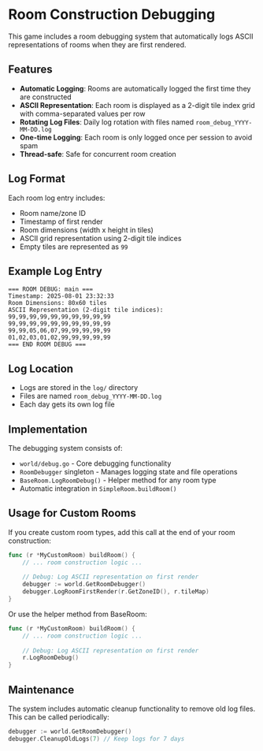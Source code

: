 # Room Construction Debugging

This game includes a room debugging system that automatically logs ASCII representations of rooms when they are first rendered.

## Features

- **Automatic Logging**: Rooms are automatically logged the first time they are constructed
- **ASCII Representation**: Each room is displayed as a 2-digit tile index grid with comma-separated values per row
- **Rotating Log Files**: Daily log rotation with files named `room_debug_YYYY-MM-DD.log`
- **One-time Logging**: Each room is only logged once per session to avoid spam
- **Thread-safe**: Safe for concurrent room creation

## Log Format

Each room log entry includes:
- Room name/zone ID
- Timestamp of first render
- Room dimensions (width x height in tiles)
- ASCII grid representation using 2-digit tile indices
- Empty tiles are represented as `99`

## Example Log Entry

```
=== ROOM DEBUG: main ===
Timestamp: 2025-08-01 23:32:33
Room Dimensions: 80x60 tiles
ASCII Representation (2-digit tile indices):
99,99,99,99,99,99,99,99,99,99
99,99,99,99,99,99,99,99,99,99
99,99,05,06,07,99,99,99,99,99
01,02,03,01,02,99,99,99,99,99
=== END ROOM DEBUG ===
```

## Log Location

- Logs are stored in the `log/` directory
- Files are named `room_debug_YYYY-MM-DD.log`
- Each day gets its own log file

## Implementation

The debugging system consists of:
- `world/debug.go` - Core debugging functionality
- `RoomDebugger` singleton - Manages logging state and file operations
- `BaseRoom.LogRoomDebug()` - Helper method for any room type
- Automatic integration in `SimpleRoom.buildRoom()`

## Usage for Custom Rooms

If you create custom room types, add this call at the end of your room construction:

```go
func (r *MyCustomRoom) buildRoom() {
    // ... room construction logic ...
    
    // Debug: Log ASCII representation on first render
    debugger := world.GetRoomDebugger()
    debugger.LogRoomFirstRender(r.GetZoneID(), r.tileMap)
}
```

Or use the helper method from BaseRoom:

```go
func (r *MyCustomRoom) buildRoom() {
    // ... room construction logic ...
    
    // Debug: Log ASCII representation on first render
    r.LogRoomDebug()
}
```

## Maintenance

The system includes automatic cleanup functionality to remove old log files. This can be called periodically:

```go
debugger := world.GetRoomDebugger()
debugger.CleanupOldLogs(7) // Keep logs for 7 days
```